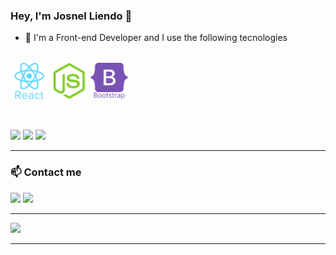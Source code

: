 ### Hey, I'm Josnel Liendo 👋

- 🔭 I'm a Front-end Developer and I use the following tecnologies

<div style="display: inline_block"><br>
  <img align="center" height="60" width="60" src="https://github.com/devicons/devicon/blob/v2.14.0/icons/react/react-original-wordmark.svg" />
  <img align="center" height="60" width="60" src=https://github.com/devicons/devicon/blob/v2.14.0/icons/nodejs/nodejs-plain.svg" />
  <img align="center" height="60" width="60" src="https://github.com/devicons/devicon/blob/v2.14.0/icons/bootstrap/bootstrap-plain-wordmark.svg" />

</div>
<br>
<br>
<p>
 <img src="http://views.whatilearened.today/views/github/j-liendo/views.svg"/>
 <img src="https://img.shields.io/badge/Front End-React-f55247"/>
 <a href="https://github.com/j-liendo?tab=repositories"><img src="https://badges.frapsoft.com/os/v2/open-source.svg?v=103"/></a></p>
<hr>

### 📫 Contact me

<div>
 <a href = "mailto:josnelgabriel@gmail.com"><img src="https://img.shields.io/badge/-Gmail-%23333?style=for-the-badge&logo=gmail&logoColor=white" target="_blank"></a>
 <a href="https://www.linkedin.com/in/josnel-liendo" target="_blank"><img src="https://img.shields.io/badge/-LinkedIn-%230077B5?style=for-the-badge&logo=linkedin&logoColor=white" target="_blank"></a>
</div>
<hr>
<div>
 <a href="https://github.com/j-liendo">
 <img height="180em" src="https://github-readme-stats.vercel.app/api?username=j-liendo&show_icons=true&theme=dark&include_all_commits=true&count_private=true"/>
</div>
<hr>
